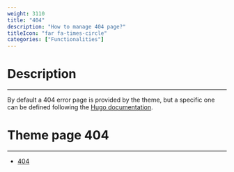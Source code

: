 ```yaml
---
weight: 3110
title: "404"
description: "How to manage 404 page?"
titleIcon: "far fa-times-circle"
categories: ["Functionalities"]
---
```


# Description
---

By default a 404 error page is provided by the theme, but a specific one can be defined following the [Hugo documentation](https://gohugo.io/templates/404/).

# Theme page 404
---

* [404](/404.html)
